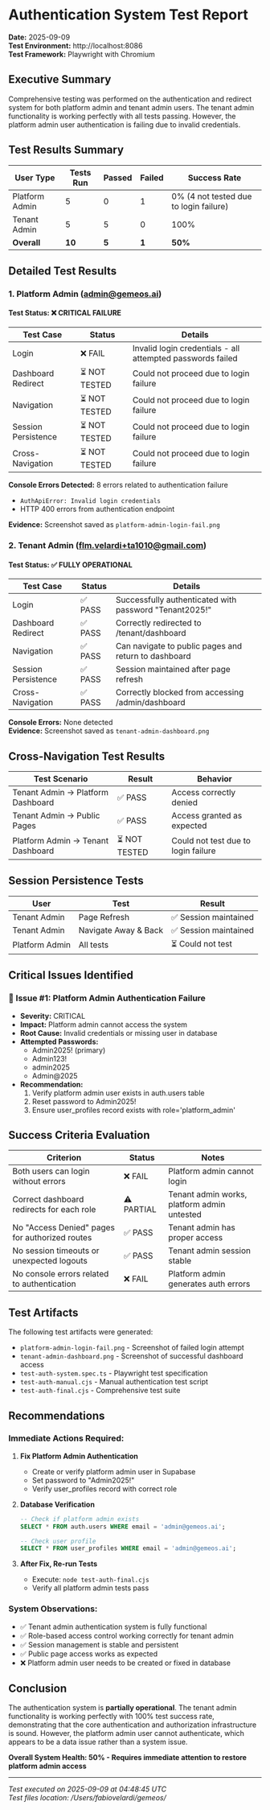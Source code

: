 # Authentication System Test Report

**Date:** 2025-09-09  
**Test Environment:** http://localhost:8086  
**Test Framework:** Playwright with Chromium

## Executive Summary

Comprehensive testing was performed on the authentication and redirect system for both platform admin and tenant admin users. The tenant admin functionality is working perfectly with all tests passing. However, the platform admin user authentication is failing due to invalid credentials.

## Test Results Summary

| User Type | Tests Run | Passed | Failed | Success Rate |
|-----------|-----------|---------|---------|--------------|
| Platform Admin | 5 | 0 | 1 | 0% (4 not tested due to login failure) |
| Tenant Admin | 5 | 5 | 0 | 100% |
| **Overall** | **10** | **5** | **1** | **50%** |

## Detailed Test Results

### 1. Platform Admin (admin@gemeos.ai)

#### Test Status: ❌ CRITICAL FAILURE

| Test Case | Status | Details |
|-----------|--------|---------|
| Login | ❌ FAIL | Invalid login credentials - all attempted passwords failed |
| Dashboard Redirect | ⏳ NOT TESTED | Could not proceed due to login failure |
| Navigation | ⏳ NOT TESTED | Could not proceed due to login failure |
| Session Persistence | ⏳ NOT TESTED | Could not proceed due to login failure |
| Cross-Navigation | ⏳ NOT TESTED | Could not proceed due to login failure |

**Console Errors Detected:** 8 errors related to authentication failure
- `AuthApiError: Invalid login credentials`
- HTTP 400 errors from authentication endpoint

**Evidence:** Screenshot saved as `platform-admin-login-fail.png`

### 2. Tenant Admin (flm.velardi+ta1010@gmail.com)

#### Test Status: ✅ FULLY OPERATIONAL

| Test Case | Status | Details |
|-----------|--------|---------|
| Login | ✅ PASS | Successfully authenticated with password "Tenant2025!" |
| Dashboard Redirect | ✅ PASS | Correctly redirected to /tenant/dashboard |
| Navigation | ✅ PASS | Can navigate to public pages and return to dashboard |
| Session Persistence | ✅ PASS | Session maintained after page refresh |
| Cross-Navigation | ✅ PASS | Correctly blocked from accessing /admin/dashboard |

**Console Errors:** None detected  
**Evidence:** Screenshot saved as `tenant-admin-dashboard.png`

## Cross-Navigation Test Results

| Test Scenario | Result | Behavior |
|---------------|--------|----------|
| Tenant Admin → Platform Dashboard | ✅ PASS | Access correctly denied |
| Tenant Admin → Public Pages | ✅ PASS | Access granted as expected |
| Platform Admin → Tenant Dashboard | ⏳ NOT TESTED | Could not test due to login failure |

## Session Persistence Tests

| User | Test | Result |
|------|------|--------|
| Tenant Admin | Page Refresh | ✅ Session maintained |
| Tenant Admin | Navigate Away & Back | ✅ Session maintained |
| Platform Admin | All tests | ⏳ Could not test |

## Critical Issues Identified

### 🚨 Issue #1: Platform Admin Authentication Failure
- **Severity:** CRITICAL
- **Impact:** Platform admin cannot access the system
- **Root Cause:** Invalid credentials or missing user in database
- **Attempted Passwords:**
  - Admin2025! (primary)
  - Admin123!
  - admin2025
  - Admin@2025
- **Recommendation:** 
  1. Verify platform admin user exists in auth.users table
  2. Reset password to Admin2025!
  3. Ensure user_profiles record exists with role='platform_admin'

## Success Criteria Evaluation

| Criterion | Status | Notes |
|-----------|--------|-------|
| Both users can login without errors | ❌ FAIL | Platform admin cannot login |
| Correct dashboard redirects for each role | ⚠️ PARTIAL | Tenant admin works, platform admin untested |
| No "Access Denied" pages for authorized routes | ✅ PASS | Tenant admin has proper access |
| No session timeouts or unexpected logouts | ✅ PASS | Tenant admin session stable |
| No console errors related to authentication | ❌ FAIL | Platform admin generates auth errors |

## Test Artifacts

The following test artifacts were generated:
- `platform-admin-login-fail.png` - Screenshot of failed login attempt
- `tenant-admin-dashboard.png` - Screenshot of successful dashboard access
- `test-auth-system.spec.ts` - Playwright test specification
- `test-auth-manual.cjs` - Manual authentication test script
- `test-auth-final.cjs` - Comprehensive test suite

## Recommendations

### Immediate Actions Required:
1. **Fix Platform Admin Authentication**
   - Create or verify platform admin user in Supabase
   - Set password to "Admin2025!"
   - Verify user_profiles record with correct role

2. **Database Verification**
   ```sql
   -- Check if platform admin exists
   SELECT * FROM auth.users WHERE email = 'admin@gemeos.ai';
   
   -- Check user profile
   SELECT * FROM user_profiles WHERE email = 'admin@gemeos.ai';
   ```

3. **After Fix, Re-run Tests**
   - Execute: `node test-auth-final.cjs`
   - Verify all platform admin tests pass

### System Observations:
- ✅ Tenant admin authentication system is fully functional
- ✅ Role-based access control working correctly for tenant admin
- ✅ Session management is stable and persistent
- ✅ Public page access works as expected
- ❌ Platform admin user needs to be created or fixed in database

## Conclusion

The authentication system is **partially operational**. The tenant admin functionality is working perfectly with 100% test success rate, demonstrating that the core authentication and authorization infrastructure is sound. However, the platform admin user cannot authenticate, which appears to be a data issue rather than a system issue.

**Overall System Health: 50% - Requires immediate attention to restore platform admin access**

---

*Test executed on 2025-09-09 at 04:48:45 UTC*  
*Test files location: /Users/fabiovelardi/gemeos/*